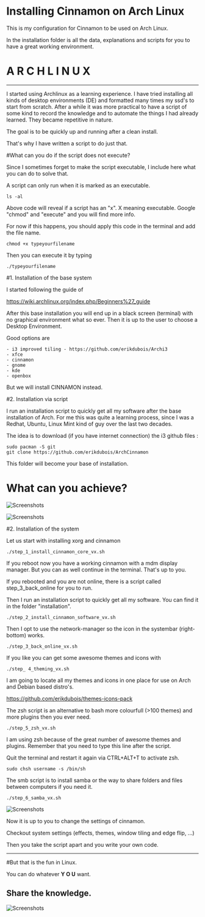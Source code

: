 # Installing Cinnamon on Arch Linux

This is my configuration for Cinnamon to be used on Arch Linux.

In the installation folder is all the data, explanations and scripts for you to have a great working environment.


# A R C H L I N U X 
----------------------- 

I started using Archlinux as a learning experience. I have tried installing all kinds of desktop environments (DE) and formatted many times my ssd's to start from scratch. After a while it was more practical to have a script of some kind to record the knowledge and to automate the things I had already learned. They became repetitive in nature.

The goal is to be quickly up and running after a clean install. 

That's why I have written a script to do just that. 


#What can you do if the script does not execute?

Since I sometimes forget to make the script executable, I include here what you can do to solve that.

A script can only run when it is marked as an executable.

	ls -al 

Above code will reveal if a script has an "x". X meaning executable.
Google "chmod" and "execute" and you will find more info.

For now if this happens, you should apply this code in the terminal and add the file name.

	chmod +x typeyourfilename

Then you can execute it by typing

	./typeyourfilename



#1. Installation of the base system

I started following the guide of 

https://wiki.archlinux.org/index.php/Beginners%27_guide

After this base installation you will end up in a black screen (terminal) with no graphical environment what so ever. Then it is up to the user to choose a Desktop Environment.

Good options are

	- i3 improved tiling - https://github.com/erikdubois/Archi3
	- xfce
	- cinnamon
	- gnome
	- kde
	- openbox


But we will install CINNAMON instead.


#2. Installation via script

I run an installation script to quickly  get all my software after the base installation of Arch. For me this was quite a learning process, since I was a Redhat, Ubuntu, Linux Mint kind of guy over the last two decades. 

The idea is to download (if you have internet connection) the i3 github files :

	sudo pacman -S git
	git clone https://github.com/erikdubois/ArchCinnamon

This folder will become your base of installation.


# What can you achieve?



![Screenshots](http://erikdubois.be/wp-content/uploads/2015/05/archcinnamon4.jpg)


![Screenshots](http://erikdubois.be/wp-content/uploads/2015/05/archcinnamon3.jpg)




#2. Installation of the system


Let us start with installing xorg and cinnamon

	./step_1_install_cinnamon_core_vx.sh

If you reboot now you have a working cinnamon with a mdm display manager.
But you can as well continue in the terminal. That's up to you.

If you rebooted and you are not online, there is a script called step_3_back_online for you to run.




Then I run an installation script to quickly  get all my software. You can find it in the folder "installation".

	./step_2_install_cinnamon_software_vx.sh




Then I opt to use the network-manager so the icon in the systembar (right-bottom) works.

	./step_3_back_online_vx.sh




If you like you can get some awesome themes and icons with 

	./step_ 4_theming_vx.sh

I am going to locate all my themes and icons in one place for use on Arch and Debian based distro's.

https://github.com/erikdubois/themes-icons-pack




The zsh script is an alternative to bash more colourfull (>100 themes) and more plugins then you ever need.

    ./step_5_zsh_vx.sh

I am using zsh because of the great number of awesome themes and plugins. Remember that you need to type this line after the script.

Quit the terminal and restart it again via CTRL+ALT+T to activate zsh.

	sudo chsh username -s /bin/sh




The smb script is to install samba or the way to share folders and files between computers if you need it.

    ./step_6_samba_vx.sh






![Screenshots](http://erikdubois.be/wp-content/uploads/2015/05/archcinnamon21.jpg)



Now it is up to you to change the settings of cinnamon.

Checkout system settings (effects, themes, window tiling and edge flip, ...)


Then you take the script apart and you write your own code.

------------------------------------
#But that is the fun in Linux.

You can do whatever <b>Y O U</b> want.

Share the knowledge.
------------------------------------



![Screenshots](http://erikdubois.be/wp-content/uploads/2015/05/archcinnamon12.jpg)
